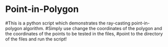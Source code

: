 # Point-in-Polygon

#This is a python script which demonstrates the ray-casting point-in-polygon algorithm.
#Simply use change the coordinates of the polygon and the coordinates of the points to be tested in the files,
#point to the directory of the files and run the script!